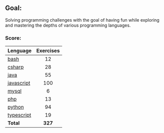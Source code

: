 ## Goal:
Solving programming challenges with the goal of having fun while exploring and mastering the depths of various programming languages.

### Score:
| Lenguage | Exercises |
|---|:---:|
| [bash](/bash) | 12 |
| [csharp](/csharp) | 28 |
| [java](/java) | 55 |
| [javascript](/javascript) | 100 |
| [mysql](/mysql) | 6 |
| [php](/php) | 13 |
| [python](/python) | 94 |
| [typescript](/typescript) | 19 |
| **Total** | **327** |
